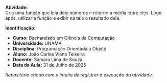 **Atividade:**   
Crie uma função que leia dois números e retorne a média entre eles. Logo após, utilizar a função e exibir na tela o resultado dela.

**Identificação:**
- **Curso:** Bacharelado em Ciência da Computação
- **Universidade:** UNAMA
- **Disciplina:** Programação Orientada a Objeto  
- **Aluno:** João Carlos Viana Teixeira  
- **Docente:** Samara Lima de Souza    
- **Data da Aula:** 31 de Julho de 2025

_Repositório criado com o intuito de registrar a execução da atividade._
